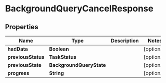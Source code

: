 

# BackgroundQueryCancelResponse


## Properties

| Name | Type | Description | Notes |
|------------ | ------------- | ------------- | -------------|
|**hadData** | **Boolean** |  |  [optional] |
|**previousStatus** | **TaskStatus** |  |  [optional] |
|**previousState** | **BackgroundQueryState** |  |  [optional] |
|**progress** | **String** |  |  [optional] |




